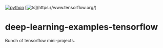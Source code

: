 [![python](https://img.shields.io/badge/•-Python-blue)](https://www.python.org/)
[![ts](https://img.shields.io/badge/•-Tensorflow(v1.compat)-blue)](https://www.tensorflow.org/)

# deep-learning-examples-tensorflow
Bunch of tensorflow mini-projects.
